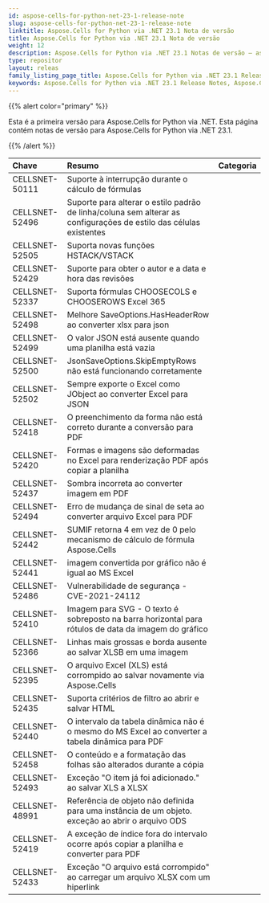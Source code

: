 ```yaml
---
id: aspose-cells-for-python-net-23-1-release-note
slug: aspose-cells-for-python-net-23-1-release-note
linktitle: Aspose.Cells for Python via .NET 23.1 Nota de versão
title: Aspose.Cells for Python via .NET 23.1 Nota de versão
weight: 12
description: Aspose.Cells for Python via .NET 23.1 Notas de versão – as últimas melhorias, novos recursos e correções
type: repositor
layout: releas
family_listing_page_title: Aspose.Cells for Python via .NET 23.1 Release Note
keywords: Aspose.Cells for Python via .NET 23.1 Release Notes, Aspose.Cells for Python via .NET 23.1 updates and fixe
---
```

{{% alert color="primary" %}} 

Esta é a primeira versão para Aspose.Cells for Python via .NET.
Esta página contém notas de versão para Aspose.Cells for Python via .NET 23.1.

{{% /alert %}} 

|**Chave**|**Resumo**|**Categoria**|
| :- | :- | :- |
|CELLSNET-50111|Suporte à interrupção durante o cálculo de fórmulas|
|CELLSNET-52496|Suporte para alterar o estilo padrão de linha/coluna sem alterar as configurações de estilo das células existentes|
|CELLSNET-52505|Suporta novas funções HSTACK/VSTACK|
|CELLSNET-52429|Suporte para obter o autor e a data e hora das revisões|
|CELLSNET-52337|Suporta fórmulas CHOOSECOLS e CHOOSEROWS Excel 365|
|CELLSNET-52498| Melhore SaveOptions.HasHeaderRow ao converter xlsx para json|
|CELLSNET-52499|O valor JSON está ausente quando uma planilha está vazia|
|CELLSNET-52500|JsonSaveOptions.SkipEmptyRows não está funcionando corretamente|
|CELLSNET-52502|Sempre exporte o Excel como JObject ao converter Excel para JSON|
|CELLSNET-52418|O preenchimento da forma não está correto durante a conversão para PDF|
|CELLSNET-52420| Formas e imagens são deformadas no Excel para renderização PDF após copiar a planilha|
|CELLSNET-52437|Sombra incorreta ao converter imagem em PDF|
|CELLSNET-52494|Erro de mudança de sinal de seta ao converter arquivo Excel para PDF|
|CELLSNET-52442|SUMIF retorna 4 em vez de 0 pelo mecanismo de cálculo de fórmula Aspose.Cells|
|CELLSNET-52441|imagem convertida por gráfico não é igual ao MS Excel|
|CELLSNET-52486|Vulnerabilidade de segurança - CVE-2021-24112|
|CELLSNET-52410|Imagem para SVG - O texto é sobreposto na barra horizontal para rótulos de data da imagem do gráfico|
|CELLSNET-52366| Linhas mais grossas e borda ausente ao salvar XLSB em uma imagem|
|CELLSNET-52395|O arquivo Excel (XLS) está corrompido ao salvar novamente via Aspose.Cells|
|CELLSNET-52435|Suporta critérios de filtro ao abrir e salvar HTML|
|CELLSNET-52440|O intervalo da tabela dinâmica não é o mesmo do MS Excel ao converter a tabela dinâmica para PDF|
|CELLSNET-52458|O conteúdo e a formatação das folhas são alterados durante a cópia|
|CELLSNET-52493|Exceção "O item já foi adicionado." ao salvar XLS a XLSX|
|CELLSNET-48991|Referência de objeto não definida para uma instância de um objeto. exceção ao abrir o arquivo ODS|
|CELLSNET-52419|A exceção de índice fora do intervalo ocorre após copiar a planilha e converter para PDF|
|CELLSNET-52433|Exceção "O arquivo está corrompido" ao carregar um arquivo XLSX com um hiperlink|
